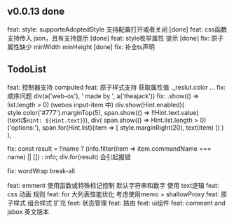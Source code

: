 <!--
 * @Author: chenzhongsheng
 * @Date: 2022-11-05 12:19:34
 * @Description: Coding something
 * @LastEditors: chenzhongsheng
 * @LastEditTime: 2022-11-20 17:41:23
-->

## v0.0.13 done

feat: style: supporteAdoptedStyle 支持配置打开或者关闭 [done]
feat: css函数支持传入 json，且有支持提示 [done]
feat: style枚举属性 提示 [done]
fix: 原子属性缺少 minWidth minHeight [done]
fix: 补全ts声明

## TodoList

feat: 控制器支持 computed
feat: 原子样式支持 获取属性值 ._reslut.color ...
fix: 顺序问题 div(a('web-os'), ' made by ', a('theajack'))
fix: .show(() => list.length > 0) (webos input-item 中)
        div.show(Hint.enabled)(
            style.color('#777').marginTop(5),
            span.show(() => !!Hint.text.value)(text($`Hint: ${Hint.text}`)),
            div(
                span.show(() => Hint.list.length > 0)('options:'),
                span.for(Hint.list)(item => [
                    style.marginRight(20),
                    text(item)
                ])
            )
        ),


fix: 
        const result = !!name ? (info.filter(item => item.commandName === name) || []) : info;
        div.for(result) 会引起报错

fix: wordWrap break-all

feat: emment 使用函数或特殊标记控制 默认字符串和数字 使用 text逻辑
feat: css 动画 规则
feat: for 大列表性能优化 考虑使用memo + shallowProxy
feat: 原子样式 组合样式 扩充
feat: 状态管理
feat: 路由
feat: ui组件
feat: comment and jsbox 英文版本